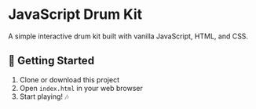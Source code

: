 # JavaScript Drum Kit 

A simple interactive drum kit built with vanilla JavaScript, HTML, and CSS. 

## 🚀 Getting Started

1. Clone or download this project
2. Open `index.html` in your web browser 
3. Start playing! 🎶